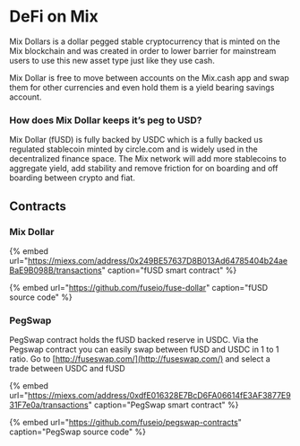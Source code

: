 # DeFi on Mix

Mix Dollars is a dollar pegged stable cryptocurrency that is minted on the Mix blockchain and was created in order to lower barrier for mainstream users to use this new asset type just like they use cash.

Mix Dollar is free to move between accounts on the Mix.cash app and swap them for other currencies and even hold them is a yield bearing savings account.

### How does Mix Dollar keeps it’s peg to USD?

Mix Dollar \(fUSD\) is fully backed by USDC which is a fully backed us regulated stablecoin minted by circle.com and is widely used in the decentralized finance space. The Mix network will add more stablecoins to aggregate yield, add stability and remove friction for on boarding and off boarding between crypto and fiat. 

## Contracts

### Mix Dollar

{% embed url="https://miexs.com/address/0x249BE57637D8B013Ad64785404b24aeBaE9B098B/transactions" caption="fUSD smart contract" %}

{% embed url="https://github.com/fuseio/fuse-dollar" caption="fUSD source code" %}

### PegSwap

PegSwap contract holds the fUSD backed reserve in USDC. Via the Pegswap contract you can easily swap between fUSD and USDC in 1 to 1 ratio. Go to [http://fuseswap.com/](http://fuseswap.com/) and select a trade between USDC and fUSD

{% embed url="https://miexs.com/address/0xdfE016328E7BcD6FA06614fE3AF3877E931F7e0a/transactions" caption="PegSwap smart contract" %}

{% embed url="https://github.com/fuseio/pegswap-contracts" caption="PegSwap source code" %}







